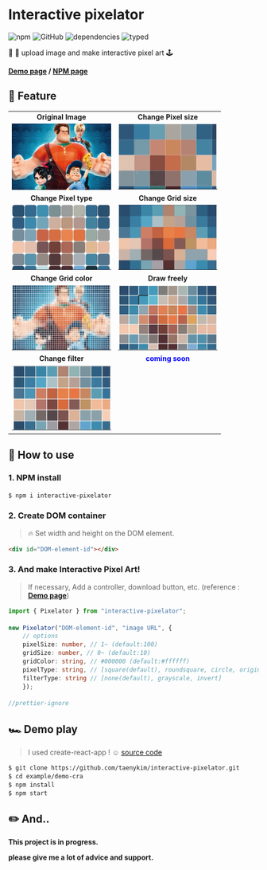 # Interactive pixelator

![npm](https://img.shields.io/npm/v/interactive-pixelator)
![GitHub](https://img.shields.io/github/license/taenykim/interactive-pixelator)
![dependencies](https://img.shields.io/badge/dependencies-none-brightengreen)
![typed](https://badgen.net/badge/icon/Typed?icon=typescript&label&labelColor=555555&color=blue)

🌇 🌃 upload image and make interactive pixel art 🕹

**[Demo page](https://interactive-pixelator.vercel.app) / [NPM page](https://www.npmjs.com/package/interactive-pixelator)**

## 🌟 Feature

<table width='100%' >
<tr>
<td align="center"><strong>Original Image</strong></td>
<td align="center"><strong>Change Pixel size</strong></td>
</tr>
<tr>
<td>
<img width='200px' src="https://raw.githubusercontent.com/taenykim/interactive-pixelator/master/examples/demo-cra/public/ralph-sample.jpg"/></td>
<td>
<img width='200px' src="https://raw.githubusercontent.com/taenykim/interactive-pixelator/master/images/pixelsize1.gif"/></td>
</tr>
<tr>
<td align="center"><strong>Change Pixel type</strong></td>
<td align="center"><strong>Change Grid size</strong></td>
</tr>
<tr>
<td align="center">
<img width='200px' src="https://raw.githubusercontent.com/taenykim/interactive-pixelator/master/images/pixeltype1.gif">
</td>
<td align="center">
<img width='200px' src="https://raw.githubusercontent.com/taenykim/interactive-pixelator/master/images/gridsize1.gif">
</td>
</tr>
<tr>
<td align="center"><strong>Change Grid color</strong></td>
<td align="center"><strong>Draw freely</strong></td>
</tr>
<tr>
<td align="center">
<img width='200px' src="https://raw.githubusercontent.com/taenykim/interactive-pixelator/master/images/gridcolor1.gif">
</td>
<td align="center">
<img width='200px' src="https://raw.githubusercontent.com/taenykim/interactive-pixelator/master/images/drawing1.gif">
</td>
</tr>
<tr>
<td align="center"><strong>Change filter</strong></td>
<td align="center"><strong style="color:blue;">coming soon</strong></td>
</tr>
<tr>
<td align="center">
<img width='200px' src="https://raw.githubusercontent.com/taenykim/interactive-pixelator/master/images/filter1.gif">
</td>
<td align="center">
</td>
</tr>
</table>

## 🌈 How to use

### 1. NPM install

```BASH
$ npm i interactive-pixelator
```

### 2. Create DOM container

> 🔥 Set width and height on the DOM element.

```html
<div id="DOM-element-id"></div>
```

### 3. And make Interactive Pixel Art!

> If necessary, Add a controller, download button, etc. (reference : **[Demo page](https://interactive-pixelator.vercel.app)**)

```typescript
import { Pixelator } from "interactive-pixelator";

new Pixelator("DOM-element-id", "image URL", {
    // options
    pixelSize: number, // 1~ (default:100)
    gridSize: number, // 0~ (default:10)
    gridColor: string, // #000000 (default:#ffffff)
    pixelType: string, // [square(default), roundsquare, circle, original]
    filterType: string // [none(default), grayscale, invert]
    });

//prettier-ignore
```

## 🏎 Demo play

> I used create-react-app ! ☺️ [source code](https://github.com/taenykim/interactive-pixelator/tree/master/examples/demo-cra)

```BASH
$ git clone https://github.com/taenykim/interactive-pixelator.git
$ cd example/demo-cra
$ npm install
$ npm start
```

## ✏️ And..

**This project is in progress.**

**please give me a lot of advice and support.**

